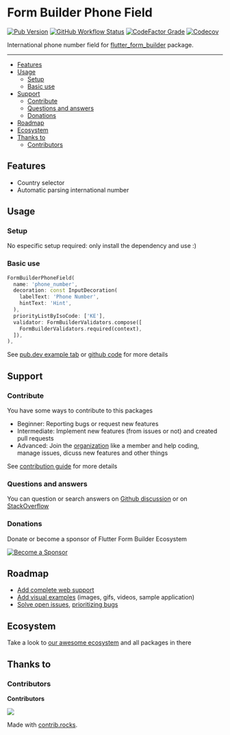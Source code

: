 # Form Builder Phone Field

[![Pub Version](https://img.shields.io/pub/v/form_builder_phone_field?logo=flutter&style=for-the-badge)](https://pub.dev/packages/form_builder_phone_field)
[![GitHub Workflow Status](https://img.shields.io/github/actions/workflow/status/flutter-form-builder-ecosystem/form_builder_phone_field/base.yaml?branch=main&logo=github&style=for-the-badge)](https://github.com/flutter-form-builder-ecosystem/form_builder_phone_field/actions/workflows/base.yaml)
[![CodeFactor Grade](https://img.shields.io/codefactor/grade/github/flutter-form-builder-ecosystem/form_builder_phone_field?logo=codefactor&style=for-the-badge)](https://www.codefactor.io/repository/github/flutter-form-builder-ecosystem/form_builder_phone_field)
[![Codecov](https://img.shields.io/codecov/c/github/flutter-form-builder-ecosystem/form_builder_phone_field?logo=codecov&style=for-the-badge)](https://codecov.io/gh/flutter-form-builder-ecosystem/form_builder_phone_field/)

International phone number field for [flutter_form_builder](https://pub.dev/packages/flutter_form_builder) package.
___

- [Features](#features)
- [Usage](#usage)
  - [Setup](#setup)
  - [Basic use](#basic-use)
- [Support](#support)
  - [Contribute](#contribute)
  - [Questions and answers](#questions-and-answers)
  - [Donations](#donations)
- [Roadmap](#roadmap)
- [Ecosystem](#ecosystem)
- [Thanks to](#thanks-to)
  - [Contributors](#contributors)

## Features

- Country selector
- Automatic parsing international number

## Usage

### Setup

No especific setup required: only install the dependency and use :)

### Basic use

```dart
FormBuilderPhoneField(
  name: 'phone_number',
  decoration: const InputDecoration(
    labelText: 'Phone Number',
    hintText: 'Hint',
  ),
  priorityListByIsoCode: ['KE'],
  validator: FormBuilderValidators.compose([
    FormBuilderValidators.required(context),
  ]),
),
```

See [pub.dev example tab](https://pub.dev/packages/form_builder_phone_field/example) or [github code](example/lib/main.dart) for more details

## Support

### Contribute

You have some ways to contribute to this packages

- Beginner: Reporting bugs or request new features
- Intermediate: Implement new features (from issues or not) and created pull requests
- Advanced: Join the [organization](#ecosystem) like a member and help coding, manage issues, dicuss new features and other things

 See [contribution guide](https://github.com/flutter-form-builder-ecosystem/.github/blob/main/CONTRIBUTING.md) for more details

### Questions and answers

You can question or search answers on [Github discussion](https://github.com/flutter-form-builder-ecosystem/form_builder_phone_field/discussions) or on [StackOverflow](https://stackoverflow.com/questions/tagged/flutter-form-builder)

### Donations

Donate or become a sponsor of Flutter Form Builder Ecosystem

[![Become a Sponsor](https://opencollective.com/flutter-form-builder-ecosystem/tiers/sponsor.svg?avatarHeight=56)](https://opencollective.com/flutter-form-builder-ecosystem)

## Roadmap

- [Add complete web support](https://github.com/flutter-form-builder-ecosystem/form_builder_phone_field/issues/11)
- [Add visual examples](https://github.com/flutter-form-builder-ecosystem/form_builder_phone_field/issues/12) (images, gifs, videos, sample application)
- [Solve open issues](https://github.com/flutter-form-builder-ecosystem/form_builder_phone_field/issues), [prioritizing bugs](https://github.com/flutter-form-builder-ecosystem/form_builder_phone_field/labels/bug)

## Ecosystem

Take a look to [our awesome ecosystem](https://github.com/flutter-form-builder-ecosystem) and all packages in there

## Thanks to

### Contributors

**Contributors**

<a href="https://github.com/flutter-form-builder-ecosystem/form_builder_phone_field/graphs/contributors">
  <img src="https://contrib.rocks/image?repo=flutter-form-builder-ecosystem/form_builder_phone_field" />
</a>

Made with [contrib.rocks](https://contrib.rocks).
